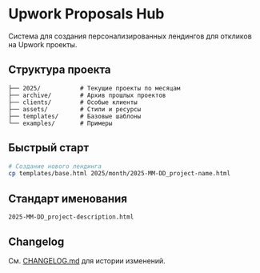 # Upwork Proposals Hub

Система для создания персонализированных лендингов для откликов на Upwork проекты.

## Структура проекта

```
├── 2025/           # Текущие проекты по месяцам
├── archive/        # Архив прошлых проектов
├── clients/        # Особые клиенты
├── assets/         # Стили и ресурсы
├── templates/      # Базовые шаблоны
└── examples/       # Примеры
```

## Быстрый старт

```bash
# Создание нового лендинга
cp templates/base.html 2025/month/2025-MM-DD_project-name.html
```

## Стандарт именования

```
2025-MM-DD_project-description.html
```

## Changelog

См. [CHANGELOG.md](./CHANGELOG.md) для истории изменений.